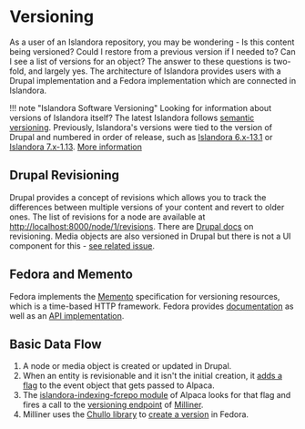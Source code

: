 # Versioning
As a user of an Islandora repository, you may be wondering - Is this content being versioned? Could I restore from a previous version if I needed to? Can I see a list of versions for an object?
The answer to these questions is two-fold, and largely yes. The architecture of Islandora provides users with a Drupal implementation and a Fedora implementation which are connected in Islandora.

!!! note "Islandora Software Versioning" 
    Looking for information about versions of Islandora itself? The latest Islandora follows [semantic versioning](https://semver.org/). Previously, Islandora's versions were tied to the version of Drupal and numbered in order of release, such as [Islandora 6.x-13.1](https://wiki.lyrasis.org/display/ISLANDORA6131/Islandora) or [Islandora 7.x-1.13](https://wiki.lyrasis.org/display/ISLANDORA/Start). [More information](../technical-documentation/versioning)

## Drupal Revisioning
Drupal provides a concept of revisions which allows you to track the differences between multiple versions of your content and revert to older ones. The list of revisions for a node are available at [http://localhost:8000/node/1/revisions](http://localhost:8000/node/1/revisions). There are [Drupal docs](https://www.drupal.org/docs/8/administering-a-drupal-8-site/node-revisions) on revisioning. Media objects are also versioned in Drupal but there is not a UI component for this - [see related issue](https://github.com/Islandora/documentation/issues/1035).

## Fedora and Memento
Fedora implements the [Memento](http://mementoweb.org/about/) specification for versioning resources, which is a time-based HTTP framework. Fedora provides [documentation](https://wiki.lyrasis.org/display/FEDORA5x/Versioning) as well as an [API implementation](https://wiki.lyrasis.org/display/FEDORA5x/RESTful+HTTP+API+-+Versioning).


## Basic Data Flow
1. A node or media object is created or updated in Drupal.
2. When an entity is revisionable and it isn't the initial creation, it [adds a flag](https://github.com/Islandora/islandora/blob/8.x-1.x/src/EventGenerator/EventGenerator.php#L109) to the event object that gets passed to Alpaca.
3. The [islandora-indexing-fcrepo module](https://github.com/Islandora/Alpaca/tree/dev/islandora-indexing-fcrepo) of Alpaca looks for that flag and fires a call to the [versioning endpoint](https://github.com/Islandora/Crayfish/blob/dev/Milliner/src/app.php#L52) of [Milliner](https://github.com/Islandora/Crayfish/tree/dev/Milliner).
4. Milliner uses the [Chullo library](https://github.com/Islandora/chullo/blob/dev/src/FedoraApi.php#L320) to [create a version](https://github.com/Islandora/Crayfish/blob/dev/Milliner/src/Service/MillinerService.php#L551) in Fedora.
